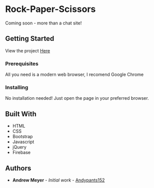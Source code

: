 # Rock-Paper-Scissors

Coming soon - more than a chat site!

## Getting Started

View the project [Here](https://andypants152.github.io/Multiplayer-RPS/)

### Prerequisites

All you need is a modern web browser, I recomend Google Chrome

### Installing

No installation needed! Just open the page in your preferred browser.

## Built With

* HTML
* CSS
* Bootstrap
* Javascript
* jQuery
* Firebase

## Authors

* **Andrew Meyer** - *Initial work* - [Andypants152](https://github.com/Andypants152)